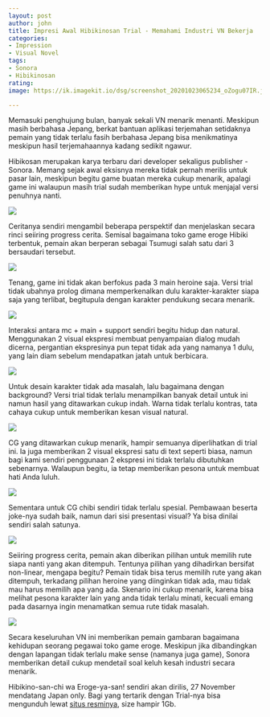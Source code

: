 ```yaml
---
layout: post
author: john
title: Impresi Awal Hibikinosan Trial - Memahami Industri VN Bekerja
categories:
- Impression
- Visual Novel
tags:
- Sonora
- Hibikinosan
rating: 
image: https://ik.imagekit.io/dsg/screenshot_20201023065234_oZogu07IR.jpg

---
```

Memasuki penghujung bulan, banyak sekali VN menarik menanti. Meskipun masih berbahasa Jepang, berkat bantuan aplikasi terjemahan setidaknya pemain yang tidak terlalu fasih berbahasa Jepang bisa menikmatinya meskipun hasil terjemahaannya kadang sedikit ngawur.

Hibikosan merupakan karya terbaru dari developer sekaligus publisher - Sonora. Memang sejak awal eksisnya mereka tidak pernah merilis untuk pasar lain, meskipun begitu game buatan mereka cukup menarik, apalagi game ini walaupun masih trial sudah memberikan hype untuk menjajal versi penuhnya nanti.

![](https://ik.imagekit.io/dsg/screenshot_20201023053856_IQAJA-gTU.jpg)

Ceritanya sendiri mengambil beberapa perspektif dan menjelaskan secara rinci seiiring progress cerita. Semisal bagaimana toko game eroge Hibiki terbentuk, pemain akan berperan sebagai Tsumugi salah satu dari 3 bersaudari tersebut.

![](https://ik.imagekit.io/dsg/screenshot_20201023055642_S5K7i-Mkz.jpg)

Tenang, game ini tidak akan berfokus pada 3 main heroine saja. Versi trial tidak ubahnya prolog dimana memperkenalkan dulu karakter-karakter siapa saja yang terlibat, begitupula dengan karakter pendukung secara menarik.

![](https://ik.imagekit.io/dsg/screenshot_20201023055901_la8OKdj9o.jpg)

Interaksi antara mc + main + support sendiri begitu hidup dan natural. Menggunakan 2 visual ekspresi membuat penyampaian dialog mudah dicerna, pergantian ekspresinya pun tepat tidak ada yang namanya 1 dulu, yang lain diam sebelum mendapatkan jatah untuk berbicara.

![](https://ik.imagekit.io/dsg/screenshot_20201023073043_raQ-5KbvA.jpg)

Untuk desain karakter tidak ada masalah, lalu bagaimana dengan background? Versi trial tidak terlalu menampilkan banyak detail untuk ini namun hasil yang ditawarkan cukup indah. Warna tidak terlalu kontras, tata cahaya cukup untuk memberikan kesan visual natural.

![](https://ik.imagekit.io/dsg/screenshot_20201023063552_CSw_rec7Qr5.jpg)

CG yang ditawarkan cukup menarik, hampir semuanya diperlihatkan di trial ini. Ia juga memberikan 2 visual ekspresi satu di text seperti biasa, namun bagi kami sendiri penggunaan 2 ekspresi ini tidak terlalu dibutuhkan sebenarnya. Walaupun begitu, ia tetap memberikan pesona untuk membuat hati Anda luluh.

![](https://ik.imagekit.io/dsg/screenshot_20201023063232_JN0yc8LlR.jpg)

Sementara untuk CG chibi sendiri tidak terlalu spesial. Pembawaan beserta joke-nya sudah baik, namun dari sisi presentasi visual? Ya bisa dinilai sendiri salah satunya.

![](https://ik.imagekit.io/dsg/screenshot_20201023072931_y-SJlfjP9Zs.jpg)

Seiiring progress cerita, pemain akan diberikan pilihan untuk memilih rute siapa nanti yang akan ditempuh. Tentunya pilihan yang dihadirkan bersifat non-linear, mengapa begitu? Pemain tidak bisa terus memilih rute yang akan ditempuh, terkadang pilihan heroine yang diinginkan tidak ada, mau tidak mau harus memilih apa yang ada. Skenario ini cukup menarik, karena bisa melihat pesona karakter lain yang anda tidak terlalu minati, kecuali emang pada dasarnya ingin menamatkan semua rute tidak masalah.

![](https://ik.imagekit.io/dsg/screenshot_20201023071458_mmwHxi6ASN9.jpg)

Secara keseluruhan VN ini memberikan pemain gambaran bagaimana kehidupan seorang pegawai toko game eroge. Meskipun jika dibandingkan dengan lapangan tidak terlalu make sense (namanya juga game), Sonora memberikan detail cukup mendetail soal keluh kesah industri secara menarik.

Hibikino-san-chi wa Eroge-ya-san! sendiri akan dirilis, 27 November mendatang Japan only. Bagi yang tertarik dengan Trial-nya bisa mengunduh lewat [situs resminya](http://www.cuffs.co.jp/products/hibikino/archive/download.html), size hampir 1Gb.